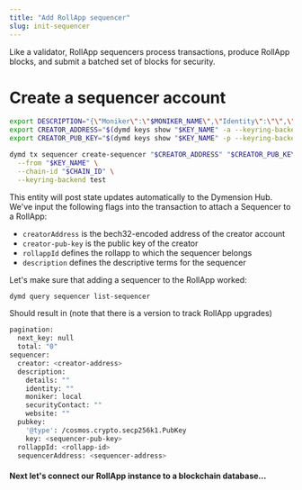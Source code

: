 ```yaml
---
title: "Add RollApp sequencer"
slug: init-sequencer
---
```


Like a validator, RollApp sequencers process transactions, produce RollApp blocks, and submit a batched set of blocks for security.

# Create a sequencer account

```bash
export DESCRIPTION="{\"Moniker\":\"$MONIKER_NAME\",\"Identity\":\"\",\"Website\":\"\",\"SecurityContact\":\"\",\"Details\":\"\"}";
export CREATOR_ADDRESS="$(dymd keys show "$KEY_NAME" -a --keyring-backend test)"
export CREATOR_PUB_KEY="$(dymd keys show "$KEY_NAME" -p --keyring-backend test)"

dymd tx sequencer create-sequencer "$CREATOR_ADDRESS" "$CREATOR_PUB_KEY" "$ROLLAPP_ID" "$DESCRIPTION" \
  --from "$KEY_NAME" \
  --chain-id "$CHAIN_ID" \
  --keyring-backend test
```

This entity will post state updates automatically to the Dymension Hub. We've input the following flags into the transaction to attach a Sequencer to a RollApp:

-   `creatorAddress` is the bech32-encoded address of the creator account
-   `creator-pub-key` is the public key of the creator
-   `rollappId` defines the rollapp to which the sequencer belongs
-   `description` defines the descriptive terms for the sequencer

Let's make sure that adding a sequencer to the RollApp worked:

```bash
dymd query sequencer list-sequencer
```

Should result in (note that there is a version to track RollApp upgrades)

```bash
pagination:
  next_key: null
  total: "0"
sequencer:
  creator: <creator-address>
  description:
    details: ""
    identity: ""
    moniker: local
    securityContact: ""
    website: ""
  pubkey:
    '@type': /cosmos.crypto.secp256k1.PubKey
    key: <sequencer-pub-key>
  rollappId: <rollapp-id>
  sequencerAddress: <sequencer-address>
```

#### Next let's connect our RollApp instance to a blockchain database...
